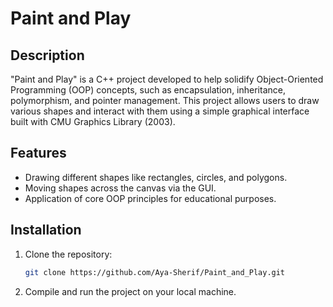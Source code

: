# Paint and Play

## Description
"Paint and Play" is a C++ project developed to help solidify Object-Oriented Programming (OOP) concepts, such as encapsulation, inheritance, polymorphism, and pointer management. This project allows users to draw various shapes and interact with them using a simple graphical interface built with CMU Graphics Library (2003).

## Features
- Drawing different shapes like rectangles, circles, and polygons.
- Moving shapes across the canvas via the GUI.
- Application of core OOP principles for educational purposes.

## Installation
1. Clone the repository:
   ```bash
   git clone https://github.com/Aya-Sherif/Paint_and_Play.git
2. Compile and run the project on your local machine.
